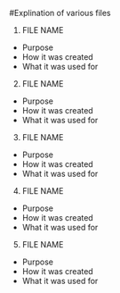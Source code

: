 #Explination of various files


1. FILE NAME
 * Purpose
 * How it was created
 * What it was used for
2. FILE NAME
 * Purpose
 * How it was created
 * What it was used for
3. FILE NAME
 * Purpose
 * How it was created
 * What it was used for 
4. FILE NAME
 * Purpose
 * How it was created
 * What it was used for
5. FILE NAME
 * Purpose
 * How it was created
 * What it was used for